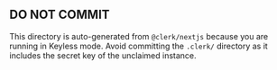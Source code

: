 ## DO NOT COMMIT

This directory is auto-generated from `@clerk/nextjs` because you are running in Keyless mode. Avoid committing the `.clerk/` directory as it includes the secret key of the unclaimed instance.
